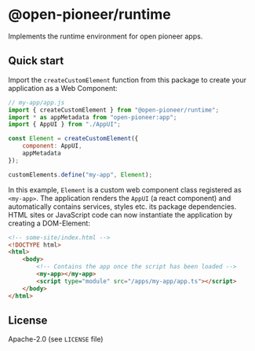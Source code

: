 # @open-pioneer/runtime

Implements the runtime environment for open pioneer apps.

## Quick start

Import the `createCustomElement` function from this package to create your application as a Web Component:

```js
// my-app/app.js
import { createCustomElement } from "@open-pioneer/runtime";
import * as appMetadata from "open-pioneer:app";
import { AppUI } from "./AppUI";

const Element = createCustomElement({
    component: AppUI,
    appMetadata
});

customElements.define("my-app", Element);
```

In this example, `Element` is a custom web component class registered as `<my-app>`.
The application renders the `AppUI` (a react component) and automatically contains services, styles etc. its package dependencies.
HTML sites or JavaScript code can now instantiate the application by creating a DOM-Element:

```html
<!-- some-site/index.html -->
<!DOCTYPE html>
<html>
    <body>
        <!-- Contains the app once the script has been loaded -->
        <my-app></my-app>
        <script type="module" src="/apps/my-app/app.ts"></script>
    </body>
</html>
```

## License

Apache-2.0 (see `LICENSE` file)

